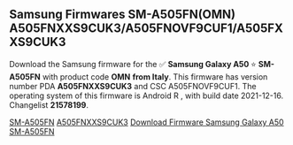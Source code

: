 <h2>Samsung Firmwares SM-A505FN(OMN) A505FNXXS9CUK3/A505FNOVF9CUF1/A505FXXS9CUK3</h2>
Download the Samsung firmware for the ✅ <strong>Samsung Galaxy A50 </strong> ⭐ <strong>SM-A505FN</strong> with product code <strong>OMN</strong> <strong> from Italy</strong>. This firmware has version number PDA <strong>A505FNXXS9CUK3</strong> and CSC A505FNOVF9CUF1. The operating system of this firmware is Android R , with build date 2021-12-16. Changelist <strong>21578199</strong>.


[SM-A505FN](https://samfirm.shop/samsung/model/SM-A505FN)
[A505FNXXS9CUK3](https://samfirm.shop/samsung/pda/A505FNXXS9CUK3)
[Download Firmware Samsung Galaxy A50 SM-A505FN](https://samfirm.shop/samsung/firmware/482955)
